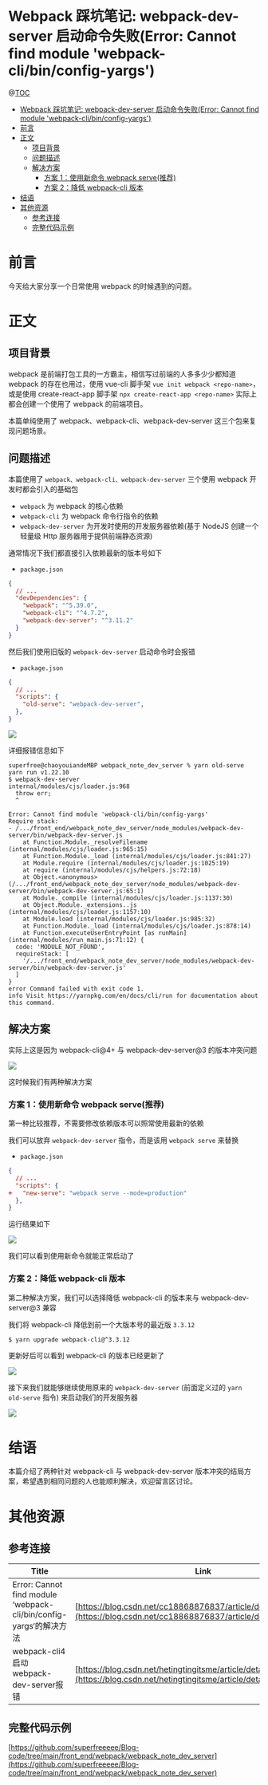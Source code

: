 # Webpack 踩坑笔记: webpack-dev-server 启动命令失败(Error: Cannot find module 'webpack-cli/bin/config-yargs')

@[TOC](文章目录)

<!-- TOC -->

- [Webpack 踩坑笔记: webpack-dev-server 启动命令失败(Error: Cannot find module 'webpack-cli/bin/config-yargs')](#webpack-踩坑笔记-webpack-dev-server-启动命令失败error-cannot-find-module-webpack-clibinconfig-yargs)
- [前言](#前言)
- [正文](#正文)
  - [项目背景](#项目背景)
  - [问题描述](#问题描述)
  - [解决方案](#解决方案)
    - [方案 1：使用新命令 webpack serve(推荐)](#方案-1使用新命令-webpack-serve推荐)
    - [方案 2：降低 webpack-cli 版本](#方案-2降低-webpack-cli-版本)
- [结语](#结语)
- [其他资源](#其他资源)
  - [参考连接](#参考连接)
  - [完整代码示例](#完整代码示例)

<!-- /TOC -->

# 前言

今天给大家分享一个日常使用 webpack 的时候遇到的问题。

# 正文

## 项目背景

webpack 是前端打包工具的一方霸主，相信写过前端的人多多少少都知道 webpack 的存在也用过，使用 vue-cli 脚手架 `vue init webpack <repo-name>`，或是使用 create-react-app 脚手架 `npx create-react-app <repo-name>` 实际上都会创建一个使用了 webpack 的前端项目。

本篇单纯使用了 webpack、webpack-cli、webpack-dev-server 这三个包来复现问题场景。

## 问题描述

本篇使用了 `webpack、webpack-cli、webpack-dev-server` 三个使用 webpack 开发时都会引入的基础包

- `webpack` 为 webpack 的核心依赖
- `webpack-cli` 为 webpack 命令行指令的依赖
- `webpack-dev-server` 为开发时使用的开发服务器依赖(基于 NodeJS 创建一个轻量级 Http 服务器用于提供前端静态资源)

通常情况下我们都直接引入依赖最新的版本号如下

- `package.json`

```json
{
  // ...
  "devDependencies": {
    "webpack": "^5.39.0",
    "webpack-cli": "^4.7.2",
    "webpack-dev-server": "^3.11.2"
  }
}
```

然后我们使用旧版的 `webpack-dev-server` 启动命令时会报错

- `package.json`

```json
{
  // ...
  "scripts": {
    "old-serve": "webpack-dev-server",
  },
}
```

![](https://picures.oss-cn-beijing.aliyuncs.com/img/webpack_note_dev_server_old_console.png)

详细报错信息如下

```
superfree@chaoyouiandeMBP webpack_note_dev_server % yarn old-serve
yarn run v1.22.10
$ webpack-dev-server
internal/modules/cjs/loader.js:968
  throw err;
  ^

Error: Cannot find module 'webpack-cli/bin/config-yargs'
Require stack:
- /.../front_end/webpack_note_dev_server/node_modules/webpack-dev-server/bin/webpack-dev-server.js
    at Function.Module._resolveFilename (internal/modules/cjs/loader.js:965:15)
    at Function.Module._load (internal/modules/cjs/loader.js:841:27)
    at Module.require (internal/modules/cjs/loader.js:1025:19)
    at require (internal/modules/cjs/helpers.js:72:18)
    at Object.<anonymous> (/.../front_end/webpack_note_dev_server/node_modules/webpack-dev-server/bin/webpack-dev-server.js:65:1)
    at Module._compile (internal/modules/cjs/loader.js:1137:30)
    at Object.Module._extensions..js (internal/modules/cjs/loader.js:1157:10)
    at Module.load (internal/modules/cjs/loader.js:985:32)
    at Function.Module._load (internal/modules/cjs/loader.js:878:14)
    at Function.executeUserEntryPoint [as runMain] (internal/modules/run_main.js:71:12) {
  code: 'MODULE_NOT_FOUND',
  requireStack: [
    '/.../front_end/webpack_note_dev_server/node_modules/webpack-dev-server/bin/webpack-dev-server.js'
  ]
}
error Command failed with exit code 1.
info Visit https://yarnpkg.com/en/docs/cli/run for documentation about this command.
```

## 解决方案

实际上这是因为 webpack-cli@4+ 与 webpack-dev-server@3 的版本冲突问题

![](https://picures.oss-cn-beijing.aliyuncs.com/img/webpack_note_dev_server_old_version_conflict.png)

这时候我们有两种解决方案

### 方案 1：使用新命令 webpack serve(推荐)

第一种比较推荐，不需要修改依赖版本可以照常使用最新的依赖

我们可以放弃 `webpack-dev-server` 指令，而是该用 `webpack serve` 来替换

- `package.json`

```json
{
  // ...
  "scripts": {
+   "new-serve": "webpack serve --mode=production"
  },
}
```

运行结果如下

![](https://picures.oss-cn-beijing.aliyuncs.com/img/webpack_note_dev_server_new_console.png)

我们可以看到使用新命令就能正常启动了

### 方案 2：降低 webpack-cli 版本

第二种解决方案，我们可以选择降低 webpack-cli 的版本来与 webpack-dev-server@3 兼容

我们将 webpack-cli 降低到前一个大版本号的最近版 `3.3.12`

```bash
$ yarn upgrade webpack-cli@^3.3.12
```

更新好后可以看到 webpack-cli 的版本已经更新了

![](https://picures.oss-cn-beijing.aliyuncs.com/img/webpack_note_dev_server_old_version_upgrade.png)

接下来我们就能够继续使用原来的 `webpack-dev-server` (前面定义过的 `yarn old-serve` 指令) 来启动我们的开发服务器

![](https://picures.oss-cn-beijing.aliyuncs.com/img/webpack_note_dev_server_old_console_upgrade.png)

# 结语

本篇介绍了两种针对 webpack-cli 与 webpack-dev-server 版本冲突的结局方案，希望遇到相同问题的人也能顺利解决，欢迎留言区讨论。

# 其他资源

## 参考连接

| Title                                                              | Link                                                                                                                               |
| ------------------------------------------------------------------ | ---------------------------------------------------------------------------------------------------------------------------------- |
| Error: Cannot find module ‘webpack-cli/bin/config-yargs‘的解决方法 | [https://blog.csdn.net/cc18868876837/article/details/113901344](https://blog.csdn.net/cc18868876837/article/details/113901344)     |
| webpack-cli4 启动webpack-dev-server报错                            | [https://blog.csdn.net/hetingtingitsme/article/details/116426569](https://blog.csdn.net/hetingtingitsme/article/details/116426569) |

## 完整代码示例

[https://github.com/superfreeeee/Blog-code/tree/main/front_end/webpack/webpack_note_dev_server](https://github.com/superfreeeee/Blog-code/tree/main/front_end/webpack/webpack_note_dev_server)
